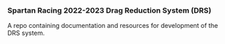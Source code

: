 ### Spartan Racing 2022-2023 Drag Reduction System (DRS)

A repo containing documentation and resources for development of the DRS system.

